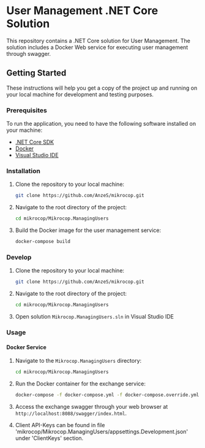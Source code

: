 # User Management .NET Core Solution

This repository contains a .NET Core solution for User Management. The solution includes a Docker Web service for executing user management through swagger.

## Getting Started

These instructions will help you get a copy of the project up and running on your local machine for development and testing purposes.

### Prerequisites

To run the application, you need to have the following software installed on your machine:

- [.NET Core SDK](https://dotnet.microsoft.com/download)
- [Docker](https://www.docker.com/products/docker-desktop)
- [Visual Studio IDE](https://visualstudio.microsoft.com/vs/)

### Installation

1. Clone the repository to your local machine:

   ```bash
   git clone https://github.com/AnzeS/mikrocop.git
   ```

2. Navigate to the root directory of the project:

   ```bash
   cd mikrocop/Mikrocop.ManagingUsers
   ```

3. Build the Docker image for the user management service:

   ```bash
   docker-compose build
   ```

### Develop

1. Clone the repository to your local machine:

   ```bash
   git clone https://github.com/AnzeS/mikrocop.git
   ```

2. Navigate to the root directory of the project:

   ```bash
   cd mikrocop/Mikrocop.ManagingUsers
   ```

3. Open solution `Mikrocop.ManagingUsers.sln` in Visual Studio IDE

### Usage

#### Docker Service

1. Navigate to the `Mikrocop.ManagingUsers` directory:

   ```bash
   cd mikrocop/Mikrocop.ManagingUsers
   ```

2. Run the Docker container for the exchange service:

   ```bash
   docker-compose -f docker-compose.yml -f docker-compose.override.yml up -d
   ```

3. Access the exchange swagger through your web browser at `http://localhost:8088/swagger/index.html`.

4. Client API-Keys can be found in file 'mikrocop/Mikrocop.ManagingUsers/appsettings.Development.json' under 'ClientKeys' section.